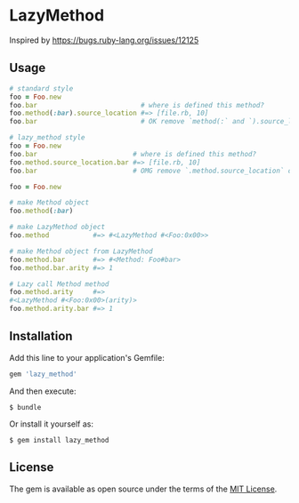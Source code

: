 # LazyMethod

Inspired by https://bugs.ruby-lang.org/issues/12125

## Usage

```ruby
# standard style
foo = Foo.new
foo.bar                          # where is defined this method?
foo.method(:bar).source_location #=> [file.rb, 10]
foo.bar                          # OK remove `method(:` and `).source_location`
```

```ruby
# lazy_method style
foo = Foo.new
foo.bar                        # where is defined this method?
foo.method.source_location.bar #=> [file.rb, 10]
foo.bar                        # OMG remove `.method.source_location` only
```

```ruby
foo = Foo.new

# make Method object
foo.method(:bar)

# make LazyMethod object
foo.method           #=> #<LazyMethod #<Foo:0x00>>

# make Method object from LazyMethod
foo.method.bar       #=> #<Method: Foo#bar>
foo.method.bar.arity #=> 1

# Lazy call Method method
foo.method.arity     #=>
#<LazyMethod #<Foo:0x00>(arity)>
foo.method.arity.bar #=> 1
```

## Installation

Add this line to your application's Gemfile:

```ruby
gem 'lazy_method'
```

And then execute:

    $ bundle

Or install it yourself as:

    $ gem install lazy_method

## License

The gem is available as open source under the terms of the [MIT License](http://opensource.org/licenses/MIT).
